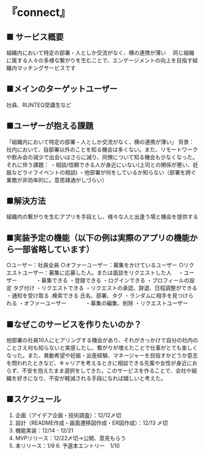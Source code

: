 
# 『connect』

##  ■ サービス概要
 組織内において特定の部署・人としか交流がなく、横の連携が薄い 　同じ組織に属する人々の多様な繋がりを生むことで、エンゲージメントの向上を目指す組織内マッチングサービスです 　
 ## ■メインのターゲットユーザー 　
 社員、RUNTEQ受講生など 　
 ## ■ユーザーが抱える課題 
 「組織内において特定の部署・人としか交流がなく、横の連携が薄い」 背景：社内において、自部署以外のことを知る機会は多くない。また、リモートワークや飲み会の減少で出会いはさらに減り、同僚について知る機会も少なくなった。 それに伴う課題： ・相談/信頼できる人が身近にいない(上司との関係が悪い、妊娠などライフイベントの相談) ・他部署が何をしているか知らない（部署を跨ぐ業務が非効率的に。意思疎通がしづらい） 　
 ## ■解決方法
 組織内の繋がりを生むアプリを手段とし、様々な人と出逢う場と機会を提供する
 ##  ■実装予定の機能（以下の例は実際のアプリの機能から一部省略しています） 
 ○ユーザー：社員全員 
 ○オファーユーザー：募集をかけているユーザー 
 ○リクエストユーザー：募集に応募した人。または面談をリクエストした人 　・ユーザー 　　　
・募集できる
・登録できる
・ログインできる
・プロフィールの設定 タグ付け
・リクエストできる 
・リクエストの承認、辞退、日程調整ができる 
・通知を受け取る .検索できる 氏名、部署、タグ 
・ランダムに相手を見つけられる
 ・オファーユーザー 　　　
 ・募集の編集、削除
  ・リクエストユーザー
   ## ■なぜこのサービスを作りたいのか？
  他部署の社員10人にヒアリングする機会があり、それがきっかけで自分の社内のことさえ何も知らないと実感したし、繋がりが増えたことで仕事がとても楽しくなった。また、異動希望や妊娠・出産経験、マネージャーを目指すかどうか意志を問われたときなど、キャリアを考えるときに相談できる先輩や女性が身近におらず、不安を抱えたまま選択をしてきた。このサービスを作ることで、会社や組織を好きになり、不安が軽減される手段になれば嬉しいと考えた。
  ## ■スケジュール 
 1. 企画（アイデア企画・技術調査）：12/12〆切 　
 2. 設計（README作成・画面遷移図作成・ER図作成）：12/13 〆切
 3.   機能実装：12/14 - 12/21
 4.   MVPリリース：12/22〆切→公開、意見もらう
 5.  本リリース：1/9 6. 予選本エントリー　1/10